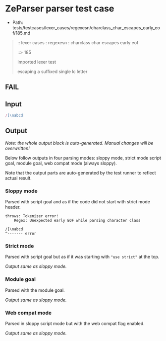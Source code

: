 # ZeParser parser test case

- Path: tests/testcases/lexer_cases/regexesn/charclass_char_escapes_early_eof/185.md

> :: lexer cases : regexesn : charclass char escapes early eof
>
> ::> 185
>
> Imported lexer test
>
> escaping a suffixed single lc letter

## FAIL

## Input

`````js
/[\nabcd
`````

## Output

_Note: the whole output block is auto-generated. Manual changes will be overwritten!_

Below follow outputs in four parsing modes: sloppy mode, strict mode script goal, module goal, web compat mode (always sloppy).

Note that the output parts are auto-generated by the test runner to reflect actual result.

### Sloppy mode

Parsed with script goal and as if the code did not start with strict mode header.

`````
throws: Tokenizer error!
    Regex: Unexpected early EOF while parsing character class

/[\nabcd
^------- error
`````

### Strict mode

Parsed with script goal but as if it was starting with `"use strict"` at the top.

_Output same as sloppy mode._

### Module goal

Parsed with the module goal.

_Output same as sloppy mode._

### Web compat mode

Parsed in sloppy script mode but with the web compat flag enabled.

_Output same as sloppy mode._
